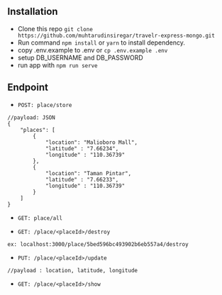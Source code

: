 
## Installation
* Clone this repo `git clone https://github.com/muhtarudinsiregar/travelr-express-mongo.git`
* Run command `npm install` or `yarn` to install dependency.
* copy .env.example to .env or `cp .env.example .env`
* setup DB_USERNAME and DB_PASSWORD
* run app with `npm run serve`

## Endpoint
* `POST: place/store`
```
//payload: JSON
{
	"places": [
		{
			"location": "Malioboro Mall",
			"latitude" : "7.66234",
			"longitude" : "110.36739"
		},
		{
			"location": "Taman Pintar",
			"latitude" : "7.66233",
			"longitude" : "110.36739"
		}
	]
}
```

* `GET: place/all`

* `GET: /place/<placeId>/destroy`
```
ex: localhost:3000/place/5bed596bc493902b6eb557a4/destroy
```

* `PUT: /place/<placeId>/update`
```
//payload : location, latitude, longitude
```

* `GET: /place/<placeId>/show`
